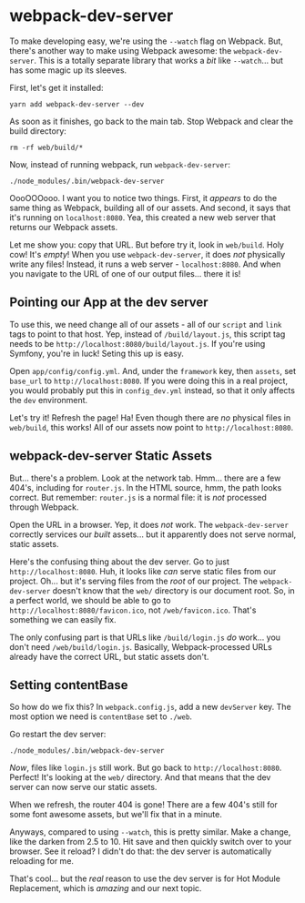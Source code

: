 # webpack-dev-server

To make developing easy, we're using the `--watch` flag on Webpack. But, there's
another way to make using Webpack awesome: the `webpack-dev-server`. This is a totally
separate library that works a *bit* like `--watch`... but has some magic up its sleeves.

First, let's get it installed:

```terminal
yarn add webpack-dev-server --dev
```

As soon as it finishes, go back to the main tab. Stop Webpack and clear the build
directory:

```terminal
rm -rf web/build/*
```

Now, instead of running webpack, run `webpack-dev-server`:

```terminal-silent
./node_modules/.bin/webpack-dev-server
```

OooOOOooo. I want you to notice two things. First, it *appears* to do the same thing
as Webpack, building all of our assets. And second, it says that it's running on
`localhost:8080`. Yea, this created a new web server that returns our Webpack assets.

Let me show you: copy that URL. But before try it, look in `web/build`. Holy cow!
It's *empty*! When you use `webpack-dev-server`, it does *not* physically write
any files! Instead, it runs a web server - `localhost:8080`. And when you navigate
to the URL of one of our output files... there it is! 

## Pointing our App at the dev server

To use this, we need change all of our assets - all of our `script` and `link` tags
to point to that host. Yep, instead of `/build/layout.js`, this script tag needs
to be `http://localhost:8080/build/layout.js`. If you're using Symfony, you're in
luck! Seting this up is easy.

Open `app/config/config.yml`. And, under the `framework` key, then `assets`, set
`base_url` to `http://localhost:8080`. If you were doing this in a real project,
you would probably put this in `config_dev.yml` instead, so that it only affects
the `dev` environment.

Let's try it! Refresh the page! Ha! Even though there are *no* physical files in
`web/build`, this works! All of our assets now point to `http://localhost:8080`.

## webpack-dev-server Static Assets

But... there's a problem. Look at the network tab. Hmm... there are a few 404's,
including for `router.js`. In the HTML source, hmm, the path looks correct. But
remember: `router.js` is a normal file: it is *not* processed through Webpack.

Open the URL in a browser. Yep, it does *not* work. The `webpack-dev-server` correctly
services our *built* assets... but it apparently does not serve normal, static assets.

Here's the confusing thing about the dev server. Go to just `http://localhost:8080`.
Huh, it looks like *can* serve static files from our project. Oh... but it's serving
files from the *root* of our project. The `webpack-dev-server` doesn't know that
the `web/` directory is our document root. So, in a perfect world, we should be
able to go to `http://localhost:8080/favicon.ico`, not `/web/favicon.ico`. That's
something we can easily fix.

The only confusing part is that URLs like `/build/login.js` *do* work... you don't
need `/web/build/login.js`. Basically, Webpack-processed URLs already have the correct
URL, but static assets don't. 

## Setting contentBase

So how do we fix this? In `webpack.config.js`, add a new `devServer` key. The most
option we need is `contentBase` set to `./web`.

Go restart the dev server:

```terminal-silent
./node_modules/.bin/webpack-dev-server
```

*Now*, files like `login.js` still work. But go back to `http://localhost:8080`.
Perfect! It's looking at the `web/` directory. And that means that the dev server
can now serve our static assets.

When we refresh, the router 404 is gone! There are a few 404's still for some font
awesome assets, but we'll fix that in a minute.

Anyways, compared to using `--watch`, this is pretty similar. Make a change, like
the darken from 2.5 to 10. Hit save and then quickly switch over to your browser.
See it reload? I didn't do that: the dev server is automatically reloading for me.

That's cool... but the *real* reason to use the dev server is for Hot Module Replacement,
which is *amazing* and our next topic.
